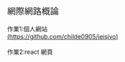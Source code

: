 <span style="font-size:20px">網際網路概論</span><br><br>
作業1:個人網站
 <br>
[(https://github.com/childe0905/jeisjvo)](https://childe0905.github.io/jeisjvo/)
<br><br>
作業2:react 網頁
